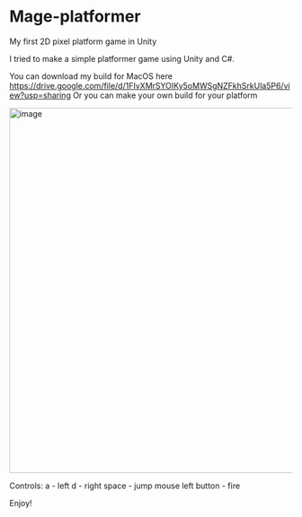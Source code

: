 # Mage-platformer
My first 2D pixel platform game in Unity

I tried to make a simple platformer game using Unity and C#.

You can download my build for MacOS here https://drive.google.com/file/d/1FIvXMrSYOIKy5oMWSgNZFkhSrkUla5P6/view?usp=sharing
Or you can make your own build for your platform

<img width="651" alt="image" src="https://github.com/adzheliev/Mage-platformer/assets/109296176/e7b50a47-a424-4883-bcb8-41f9ecc8fc2e">

Controls:
a - left
d - right
space - jump
mouse left button - fire

Enjoy!
